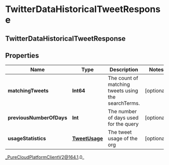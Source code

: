 # TwitterDataHistoricalTweetResponse

## TwitterDataHistoricalTweetResponse

## Properties

|Name | Type | Description | Notes|
|------------ | ------------- | ------------- | -------------|
| **matchingTweets** | **Int64** | The count of matching tweets using the searchTerms. | [optional] |
| **previousNumberOfDays** | **Int** | The number of days used for the query | [optional] |
| **usageStatistics** | [**TweetUsage**](TweetUsage) | The tweet usage of the org | [optional] |



_PureCloudPlatformClientV2@164.1.0_
